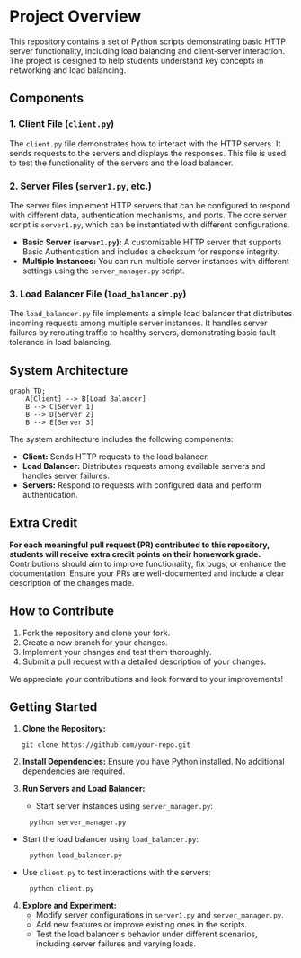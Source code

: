 # Project Overview

This repository contains a set of Python scripts demonstrating basic HTTP server functionality, including load balancing and client-server interaction. The project is designed to help students understand key concepts in networking and load balancing.

## Components

### 1. Client File (`client.py`)

The `client.py` file demonstrates how to interact with the HTTP servers. It sends requests to the servers and displays the responses. This file is used to test the functionality of the servers and the load balancer.

### 2. Server Files (`server1.py`, etc.)

The server files implement HTTP servers that can be configured to respond with different data, authentication mechanisms, and ports. The core server script is `server1.py`, which can be instantiated with different configurations. 

- **Basic Server (`server1.py`):** A customizable HTTP server that supports Basic Authentication and includes a checksum for response integrity.
- **Multiple Instances:** You can run multiple server instances with different settings using the `server_manager.py` script.

### 3. Load Balancer File (`load_balancer.py`)

The `load_balancer.py` file implements a simple load balancer that distributes incoming requests among multiple server instances. It handles server failures by rerouting traffic to healthy servers, demonstrating basic fault tolerance in load balancing.

## System Architecture

```mermaid
graph TD;
    A[Client] --> B[Load Balancer]
    B --> C[Server 1]
    B --> D[Server 2]
    B --> E[Server 3]
```

The system architecture includes the following components:

- **Client:** Sends HTTP requests to the load balancer.
- **Load Balancer:** Distributes requests among available servers and handles server failures.
- **Servers:** Respond to requests with configured data and perform authentication.

## Extra Credit

**For each meaningful pull request (PR) contributed to this repository, students will receive extra credit points on their homework grade.** Contributions should aim to improve functionality, fix bugs, or enhance the documentation. Ensure your PRs are well-documented and include a clear description of the changes made.

## How to Contribute

1. Fork the repository and clone your fork.
2. Create a new branch for your changes.
3. Implement your changes and test them thoroughly.
4. Submit a pull request with a detailed description of your changes.

We appreciate your contributions and look forward to your improvements!

## Getting Started

1. **Clone the Repository:**
```
   git clone https://github.com/your-repo.git
```

2. **Install Dependencies:**
   Ensure you have Python installed. No additional dependencies are required.

3. **Run Servers and Load Balancer:**
   - Start server instances using `server_manager.py`:
```
     python server_manager.py
```
   - Start the load balancer using `load_balancer.py`:
```
     python load_balancer.py
```   
- Use `client.py` to test interactions with the servers:
```
     python client.py
```

4. **Explore and Experiment:**
   - Modify server configurations in `server1.py` and `server_manager.py`.
   - Add new features or improve existing ones in the scripts.
   - Test the load balancer's behavior under different scenarios, including server failures and varying loads.
